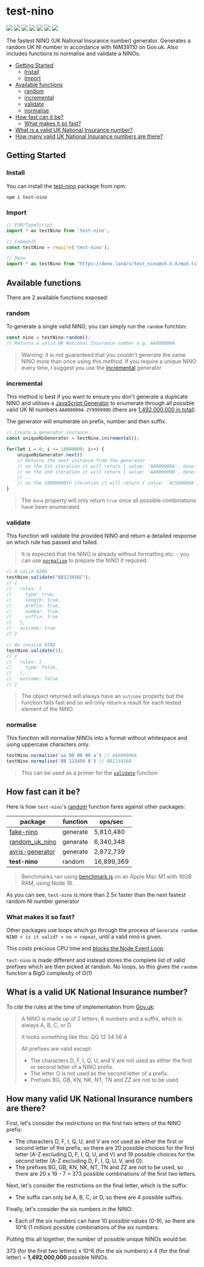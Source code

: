# test-nino

<p> 
  <img src="https://badgen.net/npm/v/test-nino" />
  <img src="https://badgen.net/bundlephobia/dependency-count/test-nino" />
  <img src="https://badgen.net/bundlephobia/minzip/test-nino" />
  <img src="https://badgen.net/npm/dt/test-nino" />
  <img src="https://badgen.net/github/last-commit/Tom-Hudson/test-nino" />
  <img src="https://badgen.net/npm/license/test-nino" />
  <a href="https://codecov.io/github/Tom-Hudson/test-nino" > 
    <img src="https://codecov.io/github/Tom-Hudson/test-nino/branch/master/graph/badge.svg?token=XEMCXN2P7A"/> 
  </a>
</p>

The fastest NINO (UK National Insurance number) generator. Generates a random UK NI number in accordance with NIM39110 on Gov.uk. Also includes functions to normalise and validate a NINOs.

- [Getting Started](#getting-started)
  * [Install](#install)
  * [Import](#import)
- [Available functions](#available-functions)
  * [random](#random)
  * [incremental](#incremental)
  * [validate](#validate)
  * [normalise](#normalise)
- [How fast can it be?](#how-fast-can-it-be)
  * [What makes it so fast?](#what-makes-it-so-fast)
- [What is a valid UK National Insurance number?](#what-is-a-valid-uk-national-insurance-number)
- [How many valid UK National Insurance numbers are there?](#how-many-valid-uk-national-insurance-numbers-are-there)

## Getting Started

### Install
You can install the [test-nino](https://www.npmjs.com/package/test-nino) package from npm:
```
npm i test-nino
```

### Import
```js
// ESM/TypeScript
import * as testNino from 'test-nino';

// CommonJS
const testNino = require('test-nino');

// Deno
import * as testNino from "https://deno.land/x/test_nino@vX.X.X/mod.ts";
```

## Available functions
There are 2 available functions exposed:

### random
To generate a single valid NINO, you can simply run the `random` function:
 ```js
const nino = testNino.random();
// Returns a valid UK National Insurance number e.g. AA000000A
```
> Warning: it is not guaranteed that you couldn't generate the same NINO more than once using this method. If you require a unique NINO every time, I suggest you use the [incremental](#incremental) generator

### incremental
This method is best if you want to ensure you don't generate a duplicate NINO and utilises a [JavaScript Generator](https://developer.mozilla.org/en-US/docs/Web/JavaScript/Reference/Global_Objects/Generator) to enumerate through all possible valid UK NI numbers `AA000000A-ZY999999D` (there are [1,492,000,000 in total](#how-many-valid-uk-national-insurance-numbers-are-there)). 

The generator will enumerate on prefix, number and then suffix.

```js
// Create a generator instance
const uniqueNiGenerator = testNino.incremental();

for(let i = 0; i <= 10000000; i++) {
    uniqueNiGenerator.next()
    // Returns the next instance from the generator
    // on the 1st iteration it will return { value: 'AA000000A', done: false }
    // on the 2nd iteration it will return { value: 'AA000000B', done: false }
    // ...
    // on the 10000000th iteration it will return { value: 'AC500000A', done: false }
}
```

> The `done` property will only return `true` once all possible combinations have been enumerated.

### validate
This function will validate the provided NINO and return a detailed response on which rule has passed and failed.
> It is expected that the NINO is already without formatting etc. - you can use [`normalise`](#normalise) to prepare the NINO if required.

```js
// A valid NINO
testNino.validate("AB123456C");
// {
//   rules: {
//     type: true,
//     length: true,
//     prefix: true,
//     number: true,
//     suffix: true
//   },
//   outcome: true
// }

// An invalid NINO
testNino.validate(1);
// {
//   rules: {
//     type: false,
//   },
//   outcome: false
// }
```
> The object returned will always have an `outcome` property but the function fails fast and so will only return a result for each tested element of the NINO.

### normalise
This function will normalise NINOs into a format without whitespace and using uppercase characters only.
```js
testNino.normalise('aa 00 00 00 a') // AA000000A
testNino.normalise('BB 123456 B') // BB123456B
```
> This can be used as a primer for the [`validate`](#validate) function

## How fast can it be?
Here is how `test-nino`'s [random](#random) function fares against other packages:

| package                                                          | function | ops/sec    |
|------------------------------------------------------------------|----------|------------|
| [fake-nino](https://www.npmjs.com/package/fake-nino)             | generate | 5,810,480  |
| [random_uk_nino](https://www.npmjs.com/package/random_uk_nino)   | generate | 6,340,348  |
| [avris-generator](https://www.npmjs.com/package/avris-generator) | generate | 2,872,739  |
| **test-nino**                                                    | random   | 16,899,369 |

> Benchmarks ran using [benchmark.js](https://www.npmjs.com/package/benchmark) on an Apple Mac M1 with 16GB RAM, using Node 18.

As you can see, `test-nino` is more than 2.5x faster than the next fastest random NI number generator

### What makes it so fast?
Other packages use loops which go through the process of `Generate random NINO > is it valid? > no > repeat`, until a valid nino is given.

This costs precious CPU time and [blocks the Node Event Loop](https://nodejs.org/en/docs/guides/dont-block-the-event-loop/).

`test-nino` is made different and instead stores the complete list of valid prefixes which are then picked at random. No loops, so this gives the `random` function a BigO complexity of O(1)

## What is a valid UK National Insurance number?
To cite the rules at the time of implementation from [Gov.uk](https://www.gov.uk/hmrc-internal-manuals/national-insurance-manual/nim39110):
> A NINO is made up of 2 letters, 6 numbers and a suffix, which is always A, B, C, or D.
> 
> It looks something like this: QQ 12 34 56 A
>
>All prefixes are valid except:
>
>* The characters D, F, I, Q, U, and V are not used as either the first or second letter of a NINO prefix.
>* The letter O is not used as the second letter of a prefix.
>* Prefixes BG, GB, KN, NK, NT, TN and ZZ are not to be used

## How many valid UK National Insurance numbers are there?
First, let's consider the restrictions on the first two letters of the NINO prefix:

* The characters D, F, I, Q, U, and V are not used as either the first or second letter of the prefix, so there are 20 possible choices for the first letter (A-Z excluding D, F, I, Q, U, and V) and 19 possible choices for the second letter (A-Z excluding D, F, I, Q, U, V, and O).
* The prefixes BG, GB, KN, NK, NT, TN and ZZ are not to be used, so there are 20 x 19 - 7 = 373 possible combinations of the first two letters.

Next, let's consider the restrictions on the final letter, which is the suffix:

* The suffix can only be A, B, C, or D, so there are 4 possible suffixs.

Finally, let's consider the six numbers in the NINO:

* Each of the six numbers can have 10 possible values (0-9), so there are 10^6 (1 million) possible combinations of the six numbers.

Putting this all together, the number of possible unique NINOs would be:

373 (for the first two letters) x 10^6 (for the six numbers) x 4 (for the final letter) = **1,492,000,000** possible NINOs.